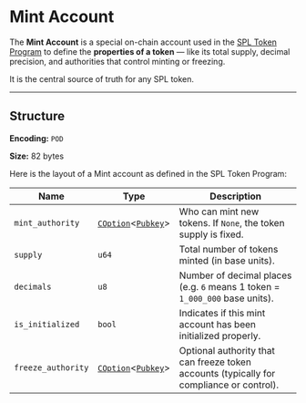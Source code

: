 # Mint Account

The **Mint Account** is a special on-chain account used in the [SPL Token Program](https://spl.solana.com/token) to define the **properties of a token** — like its total supply, decimal precision, and authorities that control minting or freezing.

It is the central source of truth for any SPL token.

---

## Structure

**Encoding:** `POD`

**Size:** 82 bytes

Here is the layout of a Mint account as defined in the SPL Token Program:

| Name | Type | Description |
| ---- | ---- | ----------- |
| `mint_authority` | [`COption`](https://wiki.solanagraph.com/Basic_structures/COption.md)<[`Pubkey`](https://wiki.solanagraph.com/Basic_structures/Public_key.md)> | Who can mint new tokens. If `None`, the token supply is fixed. |
| `supply` | `u64` | Total number of tokens minted (in base units). |
| `decimals` | `u8` | Number of decimal places (e.g. `6` means 1 token = `1_000_000` base units). |
| `is_initialized` | `bool` | Indicates if this mint account has been initialized properly. |
| `freeze_authority` | [`COption`](https://wiki.solanagraph.com/Basic_structures/COption.md)<[`Pubkey`](https://wiki.solanagraph.com/Basic_structures/Public_key.md)> | Optional authority that can freeze token accounts (typically for compliance or control). |



